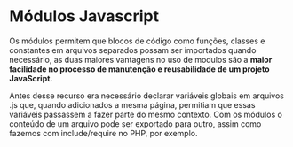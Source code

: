# Módulos Javascript

Os módulos permitem que blocos de código como funções, classes e constantes em arquivos separados possam ser importados quando necessário, as duas maiores vantagens no uso de modulos são a **maior facilidade no processo de manutenção e reusabilidade de um projeto JavaScript.**

Antes desse recurso era necessário declarar variáveis globais em arquivos .js que, quando adicionados a mesma página, permitiam que essas variáveis passassem a fazer parte do mesmo contexto. Com os módulos o conteúdo de um arquivo pode ser exportado para outro, assim como fazemos com include/require no PHP, por exemplo.
